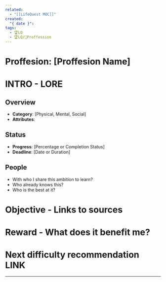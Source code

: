```yaml
---
related:
  - "[[LifeQuest MOC]]"
created:
  "{ date }": 
tags:
  - 🏆LQ
  - 🏆LQ/🧵Proffession
---
```

# Proffesion: [Proffesion Name]
# INTRO - LORE
## Overview
- **Category**: [Physical, Mental, Social]
- **Attributes**:
## Status
- **Progress**: [Percentage or Completion Status]
- **Deadline**: [Date or Duration]
## People
- With who I share this ambition to learn? 
- Who already knows this? 
- Who is the best at it? 
# Objective - Links to sources 

# Reward - What does it benefit me?

# Next difficulty recommendation LINK

---